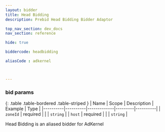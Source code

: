 ```yaml
---
layout: bidder
title: Head Bidding
description: Prebid Head Bidding Bidder Adaptor

top_nav_section: dev_docs
nav_section: reference

hide: true

biddercode: headbidding

aliasCode : adkernel



---
```


### bid params

{: .table .table-bordered .table-striped }
| Name     | Scope    | Description | Example | Type     |
|----------|----------|-------------|---------|----------|
| `zoneId` | required |             |         | `string` |
| `host`   | required |             |         | `string` |

Head Bidding is an aliased bidder for AdKernel
